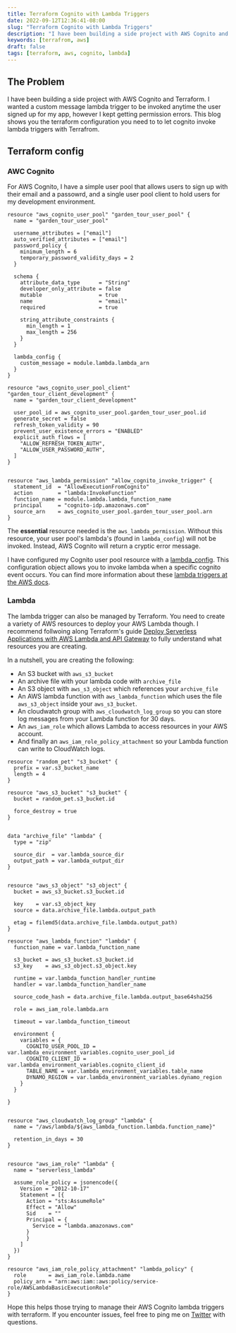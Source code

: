 ```yaml
---
title: Terraform Cognito with Lambda Triggers
date: 2022-09-12T12:36:41-08:00
slug: "Terraform Cognito with Lambda Triggers"
description: "I have been building a side project with AWS Cognito and Terraform. I wanted a custom message lambda trigger to be invoked anytime the user signed up for my app, however I kept getting permission errors. This blog shows you the terraform configuration you need to to let cognito invoke lambda triggers with Terrafrom"
keywords: [terrafrom, aws]
draft: false
tags: [terraform, aws, cognito, lambda]
---
```


## The Problem

I have been building a side project with AWS Cognito and Terraform. I wanted a custom message lambda trigger to be invoked anytime the user signed up for my app, however I kept getting permission errors. This blog shows you the terraform configuration you need to to let cognito invoke lambda triggers with Terrafrom.

## Terraform config

### AWC Cognito

For AWS Cognito, I have a simple user pool that allows users to sign up with their email and a passowrd, and a single user pool client to hold users for my development environment.

```
resource "aws_cognito_user_pool" "garden_tour_user_pool" {
  name = "garden_tour_user_pool"

  username_attributes = ["email"]
  auto_verified_attributes = ["email"]
  password_policy {
    minimum_length = 6
    temporary_password_validity_days = 2
  }

  schema {
    attribute_data_type      = "String"
    developer_only_attribute = false
    mutable                  = true
    name                     = "email"
    required                 = true

    string_attribute_constraints {
      min_length = 1
      max_length = 256
    }
  }

  lambda_config {
    custom_message = module.lambda.lambda_arn
  }
}

resource "aws_cognito_user_pool_client" "garden_tour_client_development" {
  name = "garden_tour_client_development"

  user_pool_id = aws_cognito_user_pool.garden_tour_user_pool.id
  generate_secret = false
  refresh_token_validity = 90
  prevent_user_existence_errors = "ENABLED"
  explicit_auth_flows = [
    "ALLOW_REFRESH_TOKEN_AUTH",
    "ALLOW_USER_PASSWORD_AUTH",
  ]
}


resource "aws_lambda_permission" "allow_cognito_invoke_trigger" {
  statement_id  = "AllowExecutionFromCognito"
  action        = "lambda:InvokeFunction"
  function_name = module.lambda.lambda_function_name
  principal     = "cognito-idp.amazonaws.com"
  source_arn    = aws_cognito_user_pool.garden_tour_user_pool.arn
}

```

The **essential** resource needed is the `aws_lambda_permission`. Without this resource, your user pool's lambda's (found in `lambda_config`) will not be invoked. Instead, AWS Cognito will return a cryptic error message.

I have configured my Cognito user pool resource with a [lambda_config](https://registry.terraform.io/providers/hashicorp/aws/latest/docs/resources/cognito_user_pool#lambda_config). This configuration object allows you to invoke lambda when a specific cognito event occurs. You can find more information about these [lambda triggers at the AWS docs](https://docs.aws.amazon.com/cognito/latest/developerguide/cognito-user-identity-pools-working-with-aws-lambda-triggers.html).

### Lambda

The lambda trigger can also be managed by Terraform. You need to create a variety of AWS resources to deploy your AWS Lambda though. I recommend follwoing along Terraform's guide [Deploy Serverless Applications with AWS Lambda and API Gateway](https://learn.hashicorp.com/tutorials/terraform/lambda-api-gateway) to fully understand what resources you are creating.

In a nutshell, you are creating the following:

- An S3 bucket with `aws_s3_bucket`
- An archive file with your lambda code with `archive_file`
- An S3 object with `aws_s3_object` which references your `archive_file`
- An AWS lambda function with `aws_lambda_function` which uses the file `aws_s3_object` inside your `aws_s3_bucket`.
- An cloudwatch group with `aws_cloudwatch_log_group` so you can store log messages from your Lambda function for 30 days.
- An `aws_iam_role` which allows Lambda to access resources in your AWS account.
- And finally an `aws_iam_role_policy_attachment` so your Lambda function can write to CloudWatch logs.

```
resource "random_pet" "s3_bucket" {
  prefix = var.s3_bucket_name
  length = 4
}

resource "aws_s3_bucket" "s3_bucket" {
  bucket = random_pet.s3_bucket.id

  force_destroy = true
}


data "archive_file" "lambda" {
  type = "zip"

  source_dir  = var.lambda_source_dir
  output_path = var.lambda_output_dir
}


resource "aws_s3_object" "s3_object" {
  bucket = aws_s3_bucket.s3_bucket.id

  key    = var.s3_object_key
  source = data.archive_file.lambda.output_path

  etag = filemd5(data.archive_file.lambda.output_path)
}

resource "aws_lambda_function" "lambda" {
  function_name = var.lambda_function_name

  s3_bucket = aws_s3_bucket.s3_bucket.id
  s3_key    = aws_s3_object.s3_object.key

  runtime = var.lambda_function_handler_runtime
  handler = var.lambda_function_handler_name

  source_code_hash = data.archive_file.lambda.output_base64sha256

  role = aws_iam_role.lambda.arn

  timeout = var.lambda_function_timeout

  environment {
    variables = {
      COGNITO_USER_POOL_ID = var.lambda_environment_variables.cognito_user_pool_id
      COGNITO_CLIENT_ID = var.lambda_environment_variables.cognito_client_id
      TABLE_NAME = var.lambda_environment_variables.table_name
      DYNAMO_REGION = var.lambda_environment_variables.dynamo_region
    }
  }

}


resource "aws_cloudwatch_log_group" "lambda" {
  name = "/aws/lambda/${aws_lambda_function.lambda.function_name}"

  retention_in_days = 30
}


resource "aws_iam_role" "lambda" {
  name = "serverless_lambda"

  assume_role_policy = jsonencode({
    Version = "2012-10-17"
    Statement = [{
      Action = "sts:AssumeRole"
      Effect = "Allow"
      Sid    = ""
      Principal = {
        Service = "lambda.amazonaws.com"
      }
      }
    ]
  })
}

resource "aws_iam_role_policy_attachment" "lambda_policy" {
  role       = aws_iam_role.lambda.name
  policy_arn = "arn:aws:iam::aws:policy/service-role/AWSLambdaBasicExecutionRole"
}
```

Hope this helps those trying to manage their AWS Cognito lambda triggers with terraform. If you encounter issues, feel free to ping me on [Twitter](https://twitter.com/Fallenstedt) with questions.
